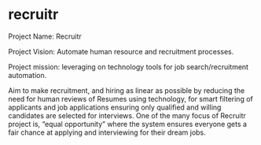 # recruitr
Project Name: Recruitr

Project Vision: Automate human resource and recruitment processes.

Project mission: leveraging on technology tools for job search/recruitment automation.

Aim to make recruitment, and hiring as linear as possible by reducing the need for human reviews of Resumes using technology, for smart filtering of applicants and job applications ensuring only qualified and willing candidates are selected for interviews.
One of the many focus of Recruitr project is, “equal opportunity” where the system ensures everyone gets a fair chance at applying and interviewing for their dream jobs.